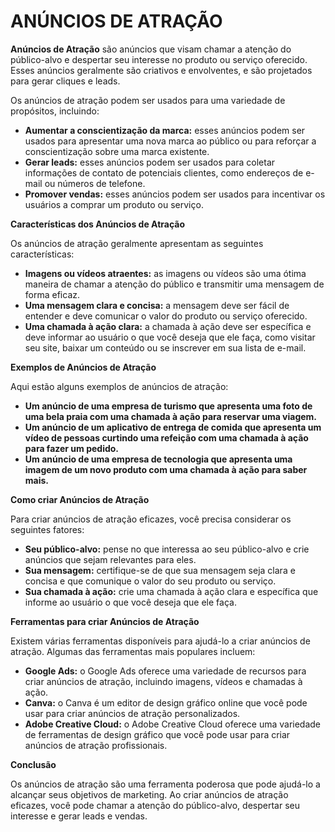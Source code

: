 # ANÚNCIOS DE ATRAÇÃO
**Anúncios de Atração** são anúncios que visam chamar a atenção do público-alvo e despertar seu interesse no produto ou serviço oferecido. Esses anúncios geralmente são criativos e envolventes, e são projetados para gerar cliques e leads.

Os anúncios de atração podem ser usados para uma variedade de propósitos, incluindo:

* **Aumentar a conscientização da marca:** esses anúncios podem ser usados para apresentar uma nova marca ao público ou para reforçar a conscientização sobre uma marca existente.
* **Gerar leads:** esses anúncios podem ser usados para coletar informações de contato de potenciais clientes, como endereços de e-mail ou números de telefone.
* **Promover vendas:** esses anúncios podem ser usados para incentivar os usuários a comprar um produto ou serviço.

**Características dos Anúncios de Atração**

Os anúncios de atração geralmente apresentam as seguintes características:

* **Imagens ou vídeos atraentes:** as imagens ou vídeos são uma ótima maneira de chamar a atenção do público e transmitir uma mensagem de forma eficaz.
* **Uma mensagem clara e concisa:** a mensagem deve ser fácil de entender e deve comunicar o valor do produto ou serviço oferecido.
* **Uma chamada à ação clara:** a chamada à ação deve ser específica e deve informar ao usuário o que você deseja que ele faça, como visitar seu site, baixar um conteúdo ou se inscrever em sua lista de e-mail.

**Exemplos de Anúncios de Atração**

Aqui estão alguns exemplos de anúncios de atração:

* **Um anúncio de uma empresa de turismo que apresenta uma foto de uma bela praia com uma chamada à ação para reservar uma viagem.**
* **Um anúncio de um aplicativo de entrega de comida que apresenta um vídeo de pessoas curtindo uma refeição com uma chamada à ação para fazer um pedido.**
* **Um anúncio de uma empresa de tecnologia que apresenta uma imagem de um novo produto com uma chamada à ação para saber mais.**

**Como criar Anúncios de Atração**

Para criar anúncios de atração eficazes, você precisa considerar os seguintes fatores:

* **Seu público-alvo:** pense no que interessa ao seu público-alvo e crie anúncios que sejam relevantes para eles.
* **Sua mensagem:** certifique-se de que sua mensagem seja clara e concisa e que comunique o valor do seu produto ou serviço.
* **Sua chamada à ação:** crie uma chamada à ação clara e específica que informe ao usuário o que você deseja que ele faça.

**Ferramentas para criar Anúncios de Atração**

Existem várias ferramentas disponíveis para ajudá-lo a criar anúncios de atração. Algumas das ferramentas mais populares incluem:

* **Google Ads:** o Google Ads oferece uma variedade de recursos para criar anúncios de atração, incluindo imagens, vídeos e chamadas à ação.
* **Canva:** o Canva é um editor de design gráfico online que você pode usar para criar anúncios de atração personalizados.
* **Adobe Creative Cloud:** o Adobe Creative Cloud oferece uma variedade de ferramentas de design gráfico que você pode usar para criar anúncios de atração profissionais.

**Conclusão**

Os anúncios de atração são uma ferramenta poderosa que pode ajudá-lo a alcançar seus objetivos de marketing. Ao criar anúncios de atração eficazes, você pode chamar a atenção do público-alvo, despertar seu interesse e gerar leads e vendas.